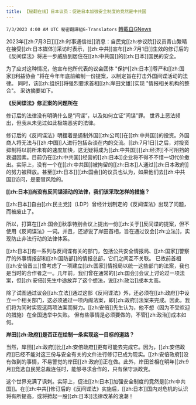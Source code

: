 ```yaml
---
title: 【秘翻在线】日本议员：促进日本加强安全制度的竟然是中共国
---
```

`7/3/2023 4:00 AM UTC 秘密翻譯組G-Translators` [轉載自GNews](https://gnews.org/articles/1432210)

         

2023年[[zh:7月3日]][[zh:时事通信社]]消息：自民党[[zh:参议院]]议员青山繁晴在接受[[zh:日本媒体]]采访时表示，[[zh:中共]]宣布[[zh:7月1日]]生效的修订后的《反间谍法》将进一步威胁到居住在[[zh:中共国]]的[[zh:日本]]国民的安全。

为了应对这种情况，他宣布他所代表的议会团体 "保护[[zh:日本]]尊严和[[zh:国家]]利益协会 "将在今年年底前编制一份提案，以制定旨在打击外国间谍活动的法律。 同时，该[[zh:组织]]将强烈要求首相[[zh:岸田文雄]]实现 "情报相关机构的整合"。 采访摘要如下。

**《反间谍法》修正案的问题所在**

修订后的法律没有明确什么是“间谍”，以及如何立证“间谍”罪。 世界上恶法频出，但我从未见过如此极端恶劣的法律。

修订后的《反间谍法》明摆着是遏制外国[[zh:公司]]在[[zh:中共国]]的投资。外国商人将无法与[[zh:中国]]人进行包括杂谈在内的交流。[[zh:7月1日]]之后，对投资抑制将以前所未有的速度加快，这无疑将成为[[zh:中共国]][[zh:经济]]不可阻挡的衰退因素。目前仍在[[zh:中共国]]经营的[[zh:日本]]企业将不得不不惜一切代价撤出。实际上，没有一个在[[zh:中共国]]被拘留的[[zh:日本]]人通过[[zh:日本政府]]的努力被释放。甚至[[zh:日本]][[zh:国会]]的议员也认为，如果他们去[[zh:中共国]]访问，是要冒风险的。

**[[zh:日本]]尚没有反间谍活动的法律，我们该采取怎样的措施？**

[[zh:日本]]自由[[zh:民主党]]（LDP）曾经计划制定的《反间谍法》出现了问题，而被废止了。

所以，打算在[[zh:国会]]秋季特别会议上提出一份[[zh:关于]]反间谍的提案，但不使用《反间谍法》一词。并且，还游说了岸田首相，旨在通过议会[[zh:立法]]，实现防止非法行动的法律体系。

[[zh:日本]]有一系列与反间谍有关的部门，包括公共安全情报局、[[zh:国家]]警察厅的外事情报部和[[zh:国防部]]的情报总部，它们之间互不关联。 已故前首相[[zh:安倍晋三]]曾考虑了一项建立[[zh:国家]]情报局以统一这些部门的法案，我也是当时的合作者之一。几年前，我们曾在通常的[[zh:国会]]会议上讨论过一项法案，但[[zh:安倍]]先生中途放弃了这个想法，说[[zh:政治]]成本太高。

除了试图通过议会[[zh:立法]]通过这部《反间谍法》外，还必须在[[zh:政府]]中设立一个相关部门，这必须通过一项内阁法案，即[[zh:政府]]法案来完成。因此，我们将为同时实现这两项法案而努力。[[zh:安倍]]先生认为，他不想（因为不受欢迎的措施）在全国选举中失败。 但有些事情是必须要做的，不管[[zh:政治]]成本如何。

**岸田[[zh:政府]]是否正在绘制一条实现这一目标的道路？**

当然，岸田[[zh:政府]]比[[zh:安倍政府]]更有可能去完成它。因为，[[zh:安倍政府]]已经不能对这三份与安全有关的文件进行修订已成为现实。[[zh:安倍政府]]没有做到的事情，不易警觉的岸田[[zh:政府]]正在做。此外，岸田首相在明年[[zh:9月]]竞选自民党总裁连任时，能够寻求合作的，只有保守派政党。

这个世界充满了讽刺。实际上，促进[[zh:日本]]加强安全制度的竟然是[[zh:中共国]]。在[[zh:中共]]修订后的《反间谍法》实施后，[[zh:日本]]国内对危机的认识将有所提高，或将掀起一股[[zh:日本]]法律改革的浪潮！
